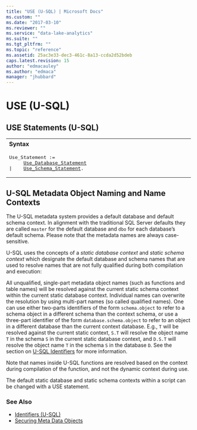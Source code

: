 ```yaml
---
title: "USE (U-SQL) | Microsoft Docs"
ms.custom: ""
ms.date: "2017-03-10"
ms.reviewer: ""
ms.service: "data-lake-analytics"
ms.suite: ""
ms.tgt_pltfrm: ""
ms.topic: "reference"
ms.assetid: 25ac3e33-dec3-461c-8a13-ccda2d52bdeb
caps.latest.revision: 15
author: "edmacauley"
ms.author: "edmaca"
manager: "jhubbard"
---
```


# USE (U-SQL)   

## USE Statements (U-SQL)   
<table><th align="left">Syntax</th><tr><td><pre>
Use_Statement :=                                                                                         
     <a href="use-database-u-sql.md">Use_Database_Statement</a>
|    <a href="use-schema-u-sql.md">Use_Schema_Statement</a>.
</pre></td></tr></table>

## U-SQL Metadata Object Naming and Name Contexts
The U-SQL metadata system provides a default database and default schema context. In alignment with the traditional SQL Server defaults they are called `master` for the default database and `dbo` for each database’s default schema. Please note that the metadata names are always case-sensitive.  
  
U-SQL uses the concepts of a *static database context* and *static schema context* which designate the default database and schema names that are used to resolve names that are not fully qualified during both compilation and execution:  
  
All unqualified, single-part metadata object names (such as functions and table names) will be resolved against the current static schema context within the current static database context. Individual names can overwrite the resolution by using multi-part names (so called qualified names). One can use either two-parts identifiers of the form `schema.object` to refer to a schema object in a different schema than the context schema, or use a three-part identifier of the form `database.schema.object` to refer to an object in a different database than the current context database. E.g., `T` will be resolved against the current static context, `S.T` will resolve the object name `T` in the schema `S` in the current static database context, and `D.S.T` will resolve the object name `T` in the schema `S` in the database `D`. See the section on [U-SQL Identifiers](u-sql-identifiers.md) for more information.   
  
Note that names inside U-SQL functions are resolved based on the context during compilation of the function, and not the dynamic context during use.  
  
The default static database and static schema contexts within a script can be changed with a USE statement.  
  
### See Also
* [Identifiers (U-SQL)](identifiers-u-sql.md) 
* [Securing Meta Data Objects](securing-meta-data-objects.md) 
